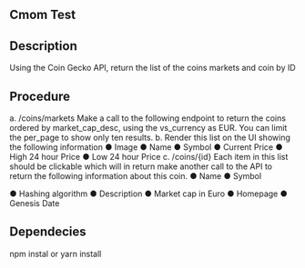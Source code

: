## Cmom Test
## Description
Using the Coin Gecko API, return the list of the coins markets and coin by ID

## Procedure
a. /coins/markets
Make a call to the following endpoint to return the coins ordered by ​market_cap_desc,
using the ​vs_currency ​as EUR. You can limit the ​per_page ​to show only ten results.
b. Render this list on the UI showing the following information
● Image
● Name
● Symbol
● Current Price
● High 24 hour Price
● Low 24 hour Price
c. /coins/{id}
Each item in this list should be clickable which will in return make another call to the API
to return the following information about this coin.
● Name ● Symbol
   
● Hashing algorithm
● Description
● Market cap in Euro
● Homepage
● Genesis Date

## Dependecies
npm instal 
or
yarn install